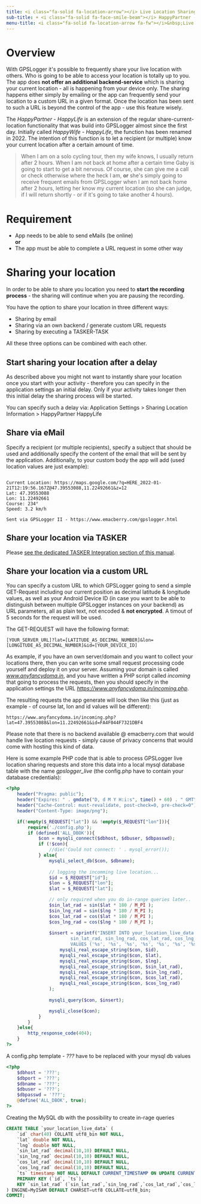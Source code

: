```yaml
---
title: <i class="fa-solid fa-location-arrow"></i> Live Location Sharing
sub-title: + <i class="fa-solid fa-face-smile-beam"></i> HappyPartner - HappyLife
menu-title: <i class="fa-solid fa-location-arrow fa-fw"></i>&nbsp;Live Sharing
---
```

# Overview

With GPSLogger it's possible to frequently share your live location with others. Who is going to be able to access your
location is totally up to you. The app does **not offer an additional backend-service** which is sharing your current
location - all is happening from your device only. The sharing happens either simply by emailing or the app can
frequently send your location to a custom URL in a given format. Once the location has been sent to such a URL is beyond
the control of the app - use this feature wisely.

The _HappyPartner - HappyLife_ is an extension of the regular share-current-location functionality that was build into
GPSLogger almost since the first day. Initially called _HappyWife - HappyLife_, the function has been renamed in 2022.
The intention of this function is to let a recipient (or multiple) know your current location after a certain amount of
time.

> When I am on a solo cycling tour, then my wife knows, I usually return after 2 hours. When I am not back at home
> after a certain time Gaby is going to start to get a bit nervous. Of course, she can give me a call or check otherwise
> where the heck I am, **or** she's simply going to receive frequent emails from GPSLogger when I am not back home after
> 2 hours, letting her know my current location (so she can judge, if I will return shortly - or if it's going to
> take another 4 hours).

# Requirement 
- App needs to be able to send eMails (be online)
<br/>**or**<br/> 
- The app must be able to complete a URL request in some other way
 
# Sharing your location

In order to be able to share you location you need to **start the recording process** - the sharing will continue when
you are pausing the recording.

You have the option to share your location in three different ways: 
- Sharing by email
- Sharing via an own backend / generate custom URL requests
- Sharing by executing a TASKER-TASK

<i class="fa-solid fa-hand-point-up fa-fw"></i> All these three options can be combined with each other.

## Start sharing your location after a delay

As described above you might not want to instantly share your location once you start with your activity - therefore you
can specify in the application settings an initial delay. Only if your activity takes longer then this initial delay the
sharing process will be started.

You can specify such a delay via: Application Settings > Sharing Location Information > HappyPartner HappyLife

## Share via eMail

Specify a recipient (or multiple recipients), specify a subject that should be used and additionally specify the content
of the email that will be sent by the application. Additionally, to your custom body the app will add (used location
values are just example):

```mail

Current Location: https://maps.google.com/?q=HERE_2022-01-21T12:19:56.167Z@47.39553088,11.22492661&z=12
Lat: 47.39553088
Lon: 11.22492661
Course: 234°
Speed: 3.2 km/h

Sent via GPSLogger II - https://www.emacberry.com/gpslogger.html
```

## Share your location via TASKER

Please [see the dedicated TASKER Integration section of this manual](./3900-tasker.html#share).

## Share your location via a custom URL

You can specify a custom URL to which GPSLogger going to send a simple GET-Request including our current position as
decimal latitude & longitude values, as well as your Android Device ID (in case you want to be able to distinguish
between multiple GPSLogger instances on your backend) as URL parameters, all as plain text, not encoded & **not
encrypted**. A timout of 5 seconds for the request will be used.

The GET-REQUEST will have the following format:

`[YOUR_SERVER_URL]?lat=[LATITUDE_AS_DECIMAL_NUMBER]&lon=[LONGITUDE_AS_DECIMAL_NUMBER]&id=[YOUR_DEVICE_ID]`

As example, if you have an own server/domain and you want to collect your locations there, then you can write some small
request processing code yourself and deploy it on your server. Assuming your domain is called _www.anyfancydoma.in_, and
you have written a PHP script called _incoming_ that going to process the requests, then you should specify in the
application settings the URL _https://www.anyfancydoma.in/incoming.php_.

The resulting requests the app generate will look then like this (just as example - of course lat, lon and id values
will be different): 

`https://www.anyfancydoma.in/incoming.php?lat=47.39553088&lon=11.22492661&id=FA4F044F7321DBF4`

Please note that there is no backend available @ emacberry.com that would handle live location requests - simply cause
of privacy concerns that would come with hosting this kind of data.

Here is some example PHP code that is able to process GPSLogger live location sharing requests and store this data into
a local mysql database table with the name _gpslogger_live_ (the config.php have to contain your database credentials):

```php
<?php
    header("Pragma: public"); 
    header("Expires: " . gmdate("D, d M Y H:i:s", time() + 60) . " GMT");
    header("Cache-Control: must-revalidate, post-check=0, pre-check=0"); 
    header("Content-Type: image/png");

    if(!empty($_REQUEST["lat"]) && !empty($_REQUEST["lon"])){
        require('./config.php');
        if (defined('ALL_DBOK')){
            $con = mysqli_connect($dbhost, $dbuser, $dbpasswd);
            if (!$con){
                //die('Could not connect: ' . mysql_error());
            } else{
                mysqli_select_db($con, $dbname);
            
                // logging the incomming live location...
                $id = $_REQUEST["id"];
                $lon = $_REQUEST["lon"];
                $lat = $_REQUEST["lat"];

                // only required when you do in-range queries later..    
                $sin_lat_rad = sin($lat * 180 / M_PI );
                $sin_lng_rad = sin($lng * 180 / M_PI );
                $cos_lat_rad = cos($lat * 180 / M_PI );
                $cos_lng_rad = cos($lng * 180 / M_PI );
			
                $insert = sprintf("INSERT INTO your_location_live_data (id, lat, lng,
                        sin_lat_rad, sin_lng_rad, cos_lat_rad, cos_lng_rad)
                        VALUES ('%s', '%s', '%s', '%s', '%s', '%s', '%s');",
                    mysqli_real_escape_string($con, $id),
                    mysqli_real_escape_string($con, $lat),
                    mysqli_real_escape_string($con, $lng),
                    mysqli_real_escape_string($con, $sin_lat_rad),
                    mysqli_real_escape_string($con, $sin_lng_rad),
                    mysqli_real_escape_string($con, $cos_lat_rad),
                    mysqli_real_escape_string($con, $cos_lng_rad)
                );    
    
                mysqli_query($con, $insert);									

                mysqli_close($con);
            }
        }
    }else{
        http_response_code(404);
    }
?>
```

A config.php template - _???_ have to be replaced with your mysql db values
```php
<?php
    $dbhost = '???';
    $dbport = '???';
    $dbname = '???';
    $dbuser = '???';
    $dbpasswd = '???';
    @define('ALL_DBOK', true);
?>
```

Creating the MySQL db with the possibility to create in-rage queries 
```sql
CREATE TABLE `your_location_live_data` (
    `id` char(40) COLLATE utf8_bin NOT NULL,
    `lat` double NOT NULL,
    `lng` double NOT NULL,
    `sin_lat_rad` decimal(10,10) DEFAULT NULL,
    `sin_lng_rad` decimal(10,10) DEFAULT NULL,
    `cos_lat_rad` decimal(10,10) DEFAULT NULL,
    `cos_lng_rad` decimal(10,10) DEFAULT NULL,
    `ts` timestamp NOT NULL DEFAULT CURRENT_TIMESTAMP ON UPDATE CURRENT_TIMESTAMP,
    PRIMARY KEY (`id`, `ts`),
    KEY `sin_lat_rad` (`sin_lat_rad`,`sin_lng_rad`,`cos_lat_rad`,`cos_lng_rad`)
) ENGINE=MyISAM DEFAULT CHARSET=utf8 COLLATE=utf8_bin;
COMMIT;
```